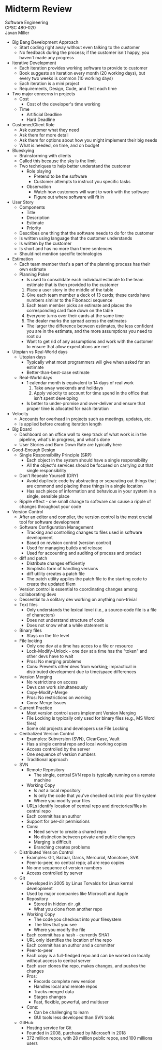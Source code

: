# Midterm Review
Software Engineering  
CPSC 480-020  
Javan Miller 

- Big Bang Development Approach
  - Start coding right away without even talking to the customer
  - No feedback during the process; if the customer isn't happy, you haven't made any progress
- Iterative Development
  - Each iteration provides working software to provide to customer
  - Book suggests an iteration every month (20 working days), but every two weeks is common (10 working days)
  - Each iteration is a mini project
  - Requirements, Design, Code, and Test each time
- Two major concerns in projects
  - Cost
    - Cost of the developer's time working
  - Time
    - Artificial Deadline
    - Hard Deadline
- Customer/Client Role
  - Ask customer what they need
  - Ask them for more detail
  - Ask them for options about how you might implement their big needs
  - What is needed, on time, and on budget
- Blueskying
  - Brainstorming with clients
  - Called this because the sky is the limit
  - Two techniques to help better understand the customer
    - Role playing
      - Pretend to be the software
      - Customer attempts to instruct you specific tasks
    - Observation
      - Watch how customers will want to work with the software
      - Figure out where software will fit in
- User Story
  - Components
    - Title
    - Description
    - Estimate
    - Priority
  - Describes one thing that the software needs to do for the customer
  - Is written using language that the customer understands
  - Is written by the customer
  - Is short and has no more than three sentences
  - Should not mention specific technologies
- Estimation
  - Each team member that's a part of the planning process has their own estimate
  - Planning Poker
    - Is used to consolidate each individual estimate to the team estimate that is then provided to the customer
    1. Place a user story in the middle of the table
    1. Give each team member a deck of 13 cards; these cards have numbers similar to the Fibonacci sequence
    1. Each team member picks an estimate and places the corresponding card face down on the table
    1. Everyone turns over their cards at the same time
    1. The dealer marks the spread across the estimates
    - The larger the difference between estimates, the less confident you are in the estimate, and the more assumptions you need to root ou
    - Want to get rid of any assumptions and work with the customer to ensure that allow expectations are met 
- Utopian vs Real-World days
  - Utopian days
    - Typically what most programmers will give when asked for an estimate
    - Better-than-best-case estimate
  - Real-World days
    - 1 calendar month is equivalent to 14 days of real work
      1. Take away weekends and holidays
      1. Apply velocity to account for time spend in the office that isn't spent developing
    - Is better to under-promise and over-deliver and ensure that proper time is allocated for each iteration
- Velocity
  - Accounts for overhead in projects such as meetings, updates, etc.
  - Is applied before creating iteration length
- Big Board
  - Dashboard on an office wall to keep track of what work is in the pipeline, what's in progress, and what's done
  - User Stories and Burn Down Rate are typically here
- Good-Enough Design
  - Single Responsibility Principle (SRP)
    - Each object in the system should have a single responsibility
    - All the object's services should be focused on carrying out that single responsibility
  - Don't Repeate Yourself (DRY)
    - Avoid duplicate code by abstracting or separating out things that are commond and placing those things in a single location
    - Has each piece of information and behavious in your system in a single, sensible place
  - Ripple effect - one small change to software can cause a ripple of changes throughout your code
- Version Control
  - After an editor and compiler, the version control is the most crucial tool for software development
  - Software Configuration Management
    - Tracking and controlling changes to files used in software development
    - Based on revision control (version control)
    - Used for managing builds and release
    - Used for accounting and auditing of process and product
  - diff and patch
    - Distribute changes efficiently
    - Simplistic form of handling versions
    - diff utility creates a patch file
    - The patch utility applies the patch file to the starting code to create the updated filem
  - Version control is essential to coordinating changes among collaborating devs
  - Dessential to a solitary dev working on anything non-trivial
  - Text files 
    - Only understands the lexical level (i.e., a source-code file is a file of characters)
    - Does not understand structure of code
    - Does not know what a while statement is
  - Binary files
    - Stays on the file level
  - File locking 
    - Only one dev at a time has acces to a file or resource
    - Lock-Modify-Unlock - one dev at a time has the "token" and other devs have to wait
    - Pros: No merging problems
    - Cons: Prevents other devs from working; impractical in distributed development due to time/space differences
  - Version Merging
    - No restrictions on access
    - Devs can work simultaneously
    - Copy-Modify-Merge
    - Pros: No restrictions on working
    - Cons: Merge Issues
  - Current Practice
    - Most version control users implement Version Merging
    - File Locking is typically only used for binary files (e.g., MS Word files)
    - Some old projects and developers use File Locking
  - Centralized Version Control
    - Examples: Subversion (SVN), ClearCase, Vault
    - Has a single central repo and local working copies
    - Access controlled by the server 
    - One sequence of version numbers    
    - Traditional approach
  - SVN
    - Remote Repository
      - The single, central SVN repo is typically running on a remote machine
    - Working Copy
      - *Is not* a local repository
      - Is only the code that you've checked out into your file system
      - Where you modify your files
    - URLs identify location of central repo and directories/files in central repo
    - Each commit has an author
    - Support for per-dir permissions
    - Cons:
      - Need server to create a shared repo
      - No distinction between private and public changes
      - Merging is difficult
      - Branching creates problems
  - Distributed Version Control
    - Examples: Git, Bazaar, Darcs, Mercurial, Monotone, SVK
    - Peer-to-peer, no central repo; all are repo copies
    - No one sequence of version numbers
    - Access controlled by server
  - Git
    - Developed in 2005 by Linus Torvalds for Linux kernal development
    - Used by major companies like Microsoft and Apple
    - Repository
      - Stored in hidden dir .git
      - What you clone from another repo
    - Working Copy
      - The code you checkout into your filesystem
      - The files that you see
      - Where you modify the file
    - Each commit has a hash - currently SHA1
    - URL only identifies the location of the repo
    - Each commit has an author and a committer
    - Peer-to-peer
    - Each copy is a full-fledged repo and can be worked on locally without access to central server
    - Each user clones the repo, makes changes, and pushes the changes
    - Pros:
      - Records complete new version
      - Handles local and remote repos
      - Tracks merged data
      - Stages changes 
      - Fast, flexible, powerful, and multiuser
    - Cons:
      - Can be challenging to learn
      - GUI tools less developed than SVN tools
  - GitHub
    - Hosting service for Git
    - Founded in 2008, purchased by Microsoft in 2018
    - 372 million repos, with 28 million public repos, and 100 millions users
